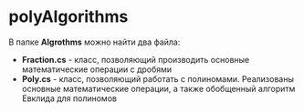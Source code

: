 # polyAlgorithms
В папке <b>Algrothms</b> можно найти два файла:
  <ul>
  <li><b>Fraction.cs</b> - класс, позволяющий производить основные математические операции с дробями</li>
  <li><b>Poly.cs</b> - класс, позволяющий работать с полиномами. Реализованы основные математические операции, а также обобщенный алгоритм Евклида для полиномов </li>
  </ul>
